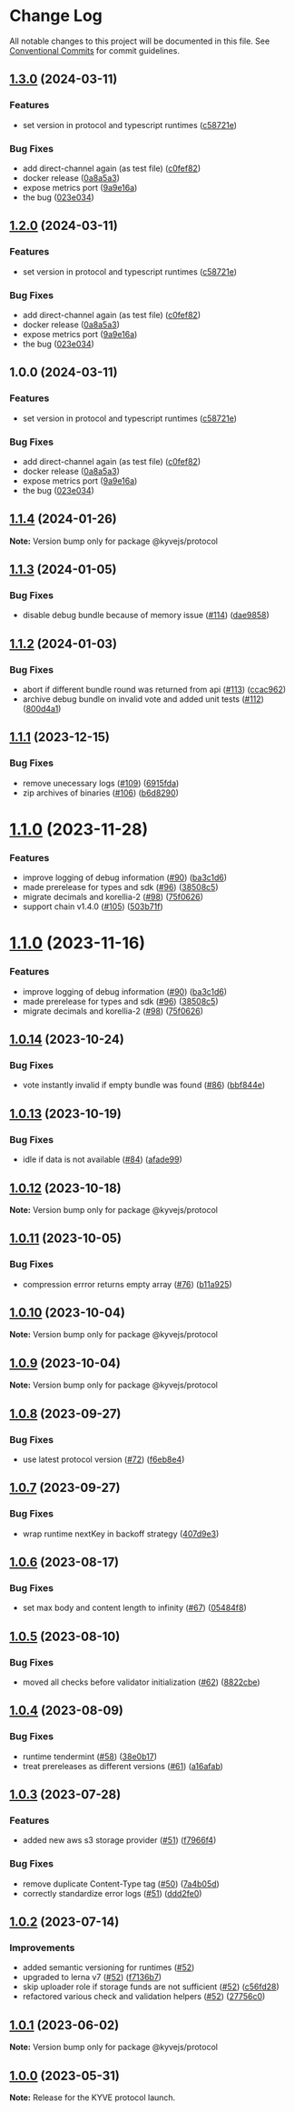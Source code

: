 # Change Log

All notable changes to this project will be documented in this file.
See [Conventional Commits](https://conventionalcommits.org) for commit guidelines.

## [1.3.0](https://github.com/shifty11/kyve-rdk-fork/compare/protocol/core-v1.2.0...protocol/core-v1.3.0) (2024-03-11)


### Features

* set version in protocol and typescript runtimes ([c58721e](https://github.com/shifty11/kyve-rdk-fork/commit/c58721ee8d1fb18114dc00c8b07e7a304ed42152))


### Bug Fixes

* add direct-channel again (as test file) ([c0fef82](https://github.com/shifty11/kyve-rdk-fork/commit/c0fef821869e7afa857a3ddc34d4e32383921a86))
* docker release ([0a8a5a3](https://github.com/shifty11/kyve-rdk-fork/commit/0a8a5a3be9671f619cdd7618f1e77eba35aef47e))
* expose metrics port ([9a9e16a](https://github.com/shifty11/kyve-rdk-fork/commit/9a9e16a709789a984dbdd3c5908ebfe5f6420e92))
* the bug ([023e034](https://github.com/shifty11/kyve-rdk-fork/commit/023e034d0ccf82c95960f2139b21fd7759081ee9))

## [1.2.0](https://github.com/shifty11/kyve-rdk-fork/compare/protocol-v1.1.4...protocol-v1.2.0) (2024-03-11)


### Features

* set version in protocol and typescript runtimes ([c58721e](https://github.com/shifty11/kyve-rdk-fork/commit/c58721ee8d1fb18114dc00c8b07e7a304ed42152))


### Bug Fixes

* add direct-channel again (as test file) ([c0fef82](https://github.com/shifty11/kyve-rdk-fork/commit/c0fef821869e7afa857a3ddc34d4e32383921a86))
* docker release ([0a8a5a3](https://github.com/shifty11/kyve-rdk-fork/commit/0a8a5a3be9671f619cdd7618f1e77eba35aef47e))
* expose metrics port ([9a9e16a](https://github.com/shifty11/kyve-rdk-fork/commit/9a9e16a709789a984dbdd3c5908ebfe5f6420e92))
* the bug ([023e034](https://github.com/shifty11/kyve-rdk-fork/commit/023e034d0ccf82c95960f2139b21fd7759081ee9))

## 1.0.0 (2024-03-11)


### Features

* set version in protocol and typescript runtimes ([c58721e](https://github.com/shifty11/kyve-rdk-fork/commit/c58721ee8d1fb18114dc00c8b07e7a304ed42152))


### Bug Fixes

* add direct-channel again (as test file) ([c0fef82](https://github.com/shifty11/kyve-rdk-fork/commit/c0fef821869e7afa857a3ddc34d4e32383921a86))
* docker release ([0a8a5a3](https://github.com/shifty11/kyve-rdk-fork/commit/0a8a5a3be9671f619cdd7618f1e77eba35aef47e))
* expose metrics port ([9a9e16a](https://github.com/shifty11/kyve-rdk-fork/commit/9a9e16a709789a984dbdd3c5908ebfe5f6420e92))
* the bug ([023e034](https://github.com/shifty11/kyve-rdk-fork/commit/023e034d0ccf82c95960f2139b21fd7759081ee9))

## [1.1.4](https://github.com/KYVENetwork/kyvejs/compare/@kyvejs/protocol@1.1.3...@kyvejs/protocol@1.1.4) (2024-01-26)

**Note:** Version bump only for package @kyvejs/protocol

## [1.1.3](https://github.com/KYVENetwork/kyvejs/compare/@kyvejs/protocol@1.1.2...@kyvejs/protocol@1.1.3) (2024-01-05)

### Bug Fixes

- disable debug bundle because of memory issue ([#114](https://github.com/KYVENetwork/kyvejs/issues/114)) ([dae9858](https://github.com/KYVENetwork/kyvejs/commit/dae9858226d2da0fbf31070964888d2e2853f3b0))

## [1.1.2](https://github.com/KYVENetwork/kyvejs/compare/@kyvejs/protocol@1.1.1...@kyvejs/protocol@1.1.2) (2024-01-03)

### Bug Fixes

- abort if different bundle round was returned from api ([#113](https://github.com/KYVENetwork/kyvejs/issues/113)) ([ccac962](https://github.com/KYVENetwork/kyvejs/commit/ccac96240ddd4550d15d0970f7e4ffb33feeb188))
- archive debug bundle on invalid vote and added unit tests ([#112](https://github.com/KYVENetwork/kyvejs/issues/112)) ([800d4a1](https://github.com/KYVENetwork/kyvejs/commit/800d4a1e9b1897d8572c178769c87c8f4b0e1599))

## [1.1.1](https://github.com/KYVENetwork/kyvejs/compare/@kyvejs/protocol@1.1.0...@kyvejs/protocol@1.1.1) (2023-12-15)

### Bug Fixes

- remove unecessary logs ([#109](https://github.com/KYVENetwork/kyvejs/issues/109)) ([6915fda](https://github.com/KYVENetwork/kyvejs/commit/6915fda81b5debce1ca0451857d2fbbd35acdcd5))
- zip archives of binaries ([#106](https://github.com/KYVENetwork/kyvejs/issues/106)) ([b6d8290](https://github.com/KYVENetwork/kyvejs/commit/b6d829042a9f7304603a25b9716b948923fc07dd))

# [1.1.0](https://github.com/KYVENetwork/kyvejs/compare/@kyvejs/protocol@1.0.14...@kyvejs/protocol@1.1.0) (2023-11-28)

### Features

- improve logging of debug information ([#90](https://github.com/KYVENetwork/kyvejs/issues/90)) ([ba3c1d6](https://github.com/KYVENetwork/kyvejs/commit/ba3c1d63060f38c112d7b5102341a0c9000d7d54))
- made prerelease for types and sdk ([#96](https://github.com/KYVENetwork/kyvejs/issues/96)) ([38508c5](https://github.com/KYVENetwork/kyvejs/commit/38508c50d1d86e98339650626e21a1bc9017d9f5))
- migrate decimals and korellia-2 ([#98](https://github.com/KYVENetwork/kyvejs/issues/98)) ([75f0626](https://github.com/KYVENetwork/kyvejs/commit/75f0626095a11e3a0d0137f5aa30d1d40f1a6674))
- support chain v1.4.0 ([#105](https://github.com/KYVENetwork/kyvejs/issues/105)) ([503b71f](https://github.com/KYVENetwork/kyvejs/commit/503b71f40ed4d32c68d2bff34cfcf88120944c73))

# [1.1.0](https://github.com/KYVENetwork/kyvejs/compare/@kyvejs/protocol@1.0.14...@kyvejs/protocol@1.1.0) (2023-11-16)

### Features

- improve logging of debug information ([#90](https://github.com/KYVENetwork/kyvejs/issues/90)) ([ba3c1d6](https://github.com/KYVENetwork/kyvejs/commit/ba3c1d63060f38c112d7b5102341a0c9000d7d54))
- made prerelease for types and sdk ([#96](https://github.com/KYVENetwork/kyvejs/issues/96)) ([38508c5](https://github.com/KYVENetwork/kyvejs/commit/38508c50d1d86e98339650626e21a1bc9017d9f5))
- migrate decimals and korellia-2 ([#98](https://github.com/KYVENetwork/kyvejs/issues/98)) ([75f0626](https://github.com/KYVENetwork/kyvejs/commit/75f0626095a11e3a0d0137f5aa30d1d40f1a6674))

## [1.0.14](https://github.com/KYVENetwork/kyvejs/compare/@kyvejs/protocol@1.0.13...@kyvejs/protocol@1.0.14) (2023-10-24)

### Bug Fixes

- vote instantly invalid if empty bundle was found ([#86](https://github.com/KYVENetwork/kyvejs/issues/86)) ([bbf844e](https://github.com/KYVENetwork/kyvejs/commit/bbf844efa6c8dfe77222c3e542aab834b817c33a))

## [1.0.13](https://github.com/KYVENetwork/kyvejs/compare/@kyvejs/protocol@1.0.12...@kyvejs/protocol@1.0.13) (2023-10-19)

### Bug Fixes

- idle if data is not available ([#84](https://github.com/KYVENetwork/kyvejs/issues/84)) ([afade99](https://github.com/KYVENetwork/kyvejs/commit/afade998cd967fbb6064275a1a16c224fb1625cf))

## [1.0.12](https://github.com/KYVENetwork/kyvejs/compare/@kyvejs/protocol@1.0.11...@kyvejs/protocol@1.0.12) (2023-10-18)

**Note:** Version bump only for package @kyvejs/protocol

## [1.0.11](https://github.com/KYVENetwork/kyvejs/compare/@kyvejs/protocol@1.0.10...@kyvejs/protocol@1.0.11) (2023-10-05)

### Bug Fixes

- compression errror returns empty array ([#76](https://github.com/KYVENetwork/kyvejs/issues/76)) ([b11a925](https://github.com/KYVENetwork/kyvejs/commit/b11a9252f7084b80779203613d1d76256a2ec790))

## [1.0.10](https://github.com/KYVENetwork/kyvejs/compare/@kyvejs/protocol@1.0.9...@kyvejs/protocol@1.0.10) (2023-10-04)

**Note:** Version bump only for package @kyvejs/protocol

## [1.0.9](https://github.com/KYVENetwork/kyvejs/compare/@kyvejs/protocol@1.0.8...@kyvejs/protocol@1.0.9) (2023-10-04)

**Note:** Version bump only for package @kyvejs/protocol

## [1.0.8](https://github.com/KYVENetwork/kyvejs/compare/@kyvejs/protocol@1.0.7...@kyvejs/protocol@1.0.8) (2023-09-27)

### Bug Fixes

- use latest protocol version ([#72](https://github.com/KYVENetwork/kyvejs/issues/72)) ([f6eb8e4](https://github.com/KYVENetwork/kyvejs/commit/f6eb8e438c83007000d3051c4764555d508d72f8))

## [1.0.7](https://github.com/KYVENetwork/kyvejs/compare/@kyvejs/protocol@1.0.6...@kyvejs/protocol@1.0.7) (2023-09-27)

### Bug Fixes

- wrap runtime nextKey in backoff strategy ([407d9e3](https://github.com/KYVENetwork/kyvejs/commit/407d9e323144ecc160dd2d9ac25e7370f7bce40d))

## [1.0.6](https://github.com/KYVENetwork/kyvejs/compare/@kyvejs/protocol@1.0.5...@kyvejs/protocol@1.0.6) (2023-08-17)

### Bug Fixes

- set max body and content length to infinity ([#67](https://github.com/KYVENetwork/kyvejs/issues/67)) ([05484f8](https://github.com/KYVENetwork/kyvejs/commit/05484f89fb81ba41128191ec46c54c454d494508))

## [1.0.5](https://github.com/KYVENetwork/kyvejs/compare/@kyvejs/protocol@1.0.4...@kyvejs/protocol@1.0.5) (2023-08-10)

### Bug Fixes

- moved all checks before validator initialization ([#62](https://github.com/KYVENetwork/kyvejs/issues/62)) ([8822cbe](https://github.com/KYVENetwork/kyvejs/commit/8822cbee270f3468ae3d2e66d4f0c6fcc374cd9c))

## [1.0.4](https://github.com/KYVENetwork/kyvejs/compare/@kyvejs/protocol@1.0.3...@kyvejs/protocol@1.0.4) (2023-08-09)

### Bug Fixes

- runtime tendermint ([#58](https://github.com/KYVENetwork/kyvejs/issues/58)) ([38e0b17](https://github.com/KYVENetwork/kyvejs/commit/38e0b17d0832afc9a0cbc1834c5b380ef4dfb9f5))
- treat prereleases as different versions ([#61](https://github.com/KYVENetwork/kyvejs/issues/61)) ([a16afab](https://github.com/KYVENetwork/kyvejs/commit/a16afab42a0ccd194d1ffecdd3829f70784f2b19))

## [1.0.3](https://github.com/KYVENetwork/kyvejs/compare/@kyvejs/protocol@1.0.2...@kyvejs/protocol@1.0.3) (2023-07-28)

### Features

- added new aws s3 storage provider ([#51](https://github.com/KYVENetwork/kyvejs/issues/51)) ([f7966f4](https://github.com/KYVENetwork/kyvejs/pull/51/commits/f7966f4332e510b648acaecb4936f35410c44a57))

### Bug Fixes

- remove duplicate Content-Type tag ([#50](https://github.com/KYVENetwork/kyvejs/issues/50)) ([7a4b05d](https://github.com/KYVENetwork/kyvejs/commit/7a4b05d34b0a8bb1ba838d67fb5b2c0dfaac85f0))
- correctly standardize error logs ([#51](https://github.com/KYVENetwork/kyvejs/issues/51)) ([ddd2fe0](https://github.com/KYVENetwork/kyvejs/pull/51/commits/ddd2fe0b30aaca8ecbe801fe7e73b3f0e4f6ada0))

## [1.0.2](https://github.com/KYVENetwork/kyvejs/compare/@kyvejs/protocol@1.0.1...@kyvejs/protocol@1.0.2) (2023-07-14)

### Improvements

- added semantic versioning for runtimes ([#52](https://github.com/KYVENetwork/kyvejs/issues/52))
- upgraded to lerna v7 ([#52](https://github.com/KYVENetwork/kyvejs/issues/52)) ([f7136b7](https://github.com/KYVENetwork/kyvejs/pull/52/commits/f7136b7e9a2ada6f95521536fe91e3231f810f7a))
- skip uploader role if storage funds are not sufficient ([#52](https://github.com/KYVENetwork/kyvejs/issues/52)) ([c56fd28](https://github.com/KYVENetwork/kyvejs/pull/52/commits/c56fd28a7e6c486a76085b517db173b7b139c76e))
- refactored various check and validation helpers ([#52](https://github.com/KYVENetwork/kyvejs/issues/52)) ([27756c0](https://github.com/KYVENetwork/kyvejs/pull/52/commits/27756c0cb1985c7a98981a47b3aaf34523520eac))

## [1.0.1](https://github.com/KYVENetwork/kyvejs/compare/@kyvejs/protocol@1.0.0-beta.24...@kyvejs/protocol@1.0.1) (2023-06-02)

**Note:** Version bump only for package @kyvejs/protocol

## [1.0.0](https://github.com/KYVENetwork/kyvejs/compare/@kyvejs/protocol@1.0.0-beta.24...@kyvejs/protocol@1.0.0) (2023-05-31)

**Note:** Release for the KYVE protocol launch.
